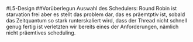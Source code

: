 #L5-Design
##Vorüberlegun
Auswahl des Schedulers:
Round Robin ist starvation frei aber es stellt das problem dar, das es 
präemtptiv ist, sobald das Zeitquantum so stark runterskaliert wird, dass 
der Thread nicht schnell genug fertig ist verletzten wir bereits eines der 
Anforderungen, nämlich nicht präemtives scheduling. 
